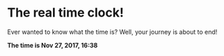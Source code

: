 # The real time clock!

Ever wanted to know what the time is? Well, your journey is about to end!

**The time is Nov 27, 2017, 16:38**